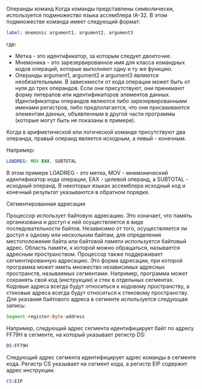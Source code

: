 Операнды команд
Когда команды представлены символически, используется подмножество языка ассемблера IA-32. В этом подмножестве
команда имеет следующий формат:

```asm
label: mnemonic argument1, argument2, argument3
```

где:
- Метка - это идентификатор, за которым следует двоеточие.
- Мнемоника - это зарезервированное имя для класса командных кодов операций, которые выполняют одну и ту же функцию.
- Операнды argument1, argument2 и argument3 являются необязательными. В зависимости от кода операции может быть от нуля до трех операндов. Если они присутствуют, они принимают форму литералов или идентификаторов элементов данных. Идентификаторы операндов являются либо зарезервированными именами регистров, либо предполагается, что они присваиваются элементам данных, объявленным в другой части программы (которые могут быть не показаны в примере).

Когда в арифметической или логической команде присутствуют два операнда, правый операнд является исходным, а левый - конечным.

Например:
```asm
LOADREG: MOV EAX, SUBTOTAL
```
  
В этом примере LOADREG - это метка, MOV - мнемонический идентификатор кода операции, EAX - целевой операнд,
а SUBTOTAL - исходный операнд. В некоторых языках ассемблера исходный код и конечный результат указываются в обратном порядке.

Сегментированная адресация

Процессор использует байтовую адресацию. Это означает, что память организована и доступ к ней осуществляется в виде последовательности байтов.
Независимо от того, осуществляется ли доступ к одному или нескольким байтам, для определения местоположения байта или байтовой памяти используется байтовый адрес. 
Область памяти, к которой можно обращаться, называется адресным пространством.
Процессор также поддерживает сегментированную адресацию. Это форма адресации, при которой программа может иметь множество
независимых адресных пространств, называемых сегментами. Например, программа может сохранять свой код (инструкции) и стек
в отдельных сегментах. Кодовые адреса всегда будут относиться к кодовому пространству, а стековые адреса всегда
будут относиться к стековому пространству. Для указания байтового адреса в сегменте используется следующая запись:

```asm
Segment-register:Byte-address
```

Например, следующий адрес сегмента идентифицирует байт по адресу FF79H в сегменте, на который указывает регистр DS:

```asm
DS:FF79H
```

Следующий адрес сегмента идентифицирует адрес команды в сегменте кода. Регистр CS указывает на сегмент кода, а регистр EIP содержит адрес инструкции.

```asm
CS:EIP
```
